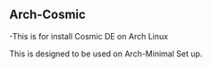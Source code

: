 ## Arch-Cosmic
-This is for install Cosmic DE on Arch Linux


This is designed to be used on Arch-Minimal Set up.

